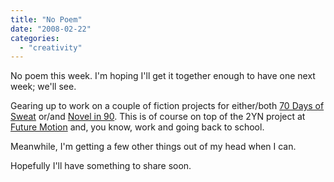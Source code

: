 ```yaml
---
title: "No Poem"
date: "2008-02-22"
categories: 
  - "creativity"
---
```


No poem this week. I'm hoping I'll get it together enough to have one next week; we'll see.

Gearing up to work on a couple of fiction projects for either/both [70 Days of Sweat](http://www.70daysofsweat.com/wordpress/) or/and [Novel in 90](http://community.livejournal.com/novel_in_90/). This is of course on top of the 2YN project at [Future Motion](http://fmwriters.com/) and, you know, work and going back to school.

Meanwhile, I'm getting a few other things out of my head when I can.

Hopefully I'll have something to share soon.
